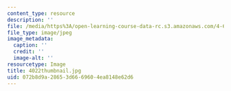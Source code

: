 ```yaml
---
content_type: resource
description: ''
file: /media/https%3A/open-learning-course-data-rc.s3.amazonaws.com/4-614-religious-architecture-and-islamic-cultures-fall-2002/072b8d9a28653d6669604ea8148e62d6_4022thumbnail.jpg
file_type: image/jpeg
image_metadata:
  caption: ''
  credit: ''
  image-alt: ''
resourcetype: Image
title: 4022thumbnail.jpg
uid: 072b8d9a-2865-3d66-6960-4ea8148e62d6
---
```

